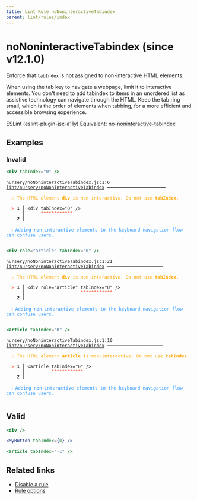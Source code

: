 ```yaml
---
title: Lint Rule noNoninteractiveTabindex
parent: lint/rules/index
---
```


# noNoninteractiveTabindex (since v12.1.0)

Enforce that `tabIndex` is not assigned to non-interactive HTML elements.

When using the tab key to navigate a webpage, limit it to interactive elements.
You don't need to add tabindex to items in an unordered list as assistive technology can navigate through the HTML.
Keep the tab ring small, which is the order of elements when tabbing, for a more efficient and accessible browsing experience.

ESLint (eslint-plugin-jsx-a11y) Equivalent: [no-noninteractive-tabindex](https://github.com/jsx-eslint/eslint-plugin-jsx-a11y/blob/main/docs/rules/no-noninteractive-tabindex.md)

## Examples

### Invalid

```jsx
<div tabIndex="0" />
```

<pre class="language-text"><code class="language-text">nursery/noNoninteractiveTabindex.js:1:6 <a href="https://biomejs.dev/lint/rules/noNoninteractiveTabindex">lint/nursery/noNoninteractiveTabindex</a> ━━━━━━━━━━━━━━━━━━━━━━

<strong><span style="color: Orange;">  </span></strong><strong><span style="color: Orange;">⚠</span></strong> <span style="color: Orange;">The HTML element </span><span style="color: Orange;"><strong>div</strong></span><span style="color: Orange;"> is non-interactive. Do not use </span><span style="color: Orange;"><strong>tabIndex</strong></span><span style="color: Orange;">.</span>
  
<strong><span style="color: Tomato;">  </span></strong><strong><span style="color: Tomato;">&gt;</span></strong> <strong>1 │ </strong>&lt;div tabIndex=&quot;0&quot; /&gt;
   <strong>   │ </strong>     <strong><span style="color: Tomato;">^</span></strong><strong><span style="color: Tomato;">^</span></strong><strong><span style="color: Tomato;">^</span></strong><strong><span style="color: Tomato;">^</span></strong><strong><span style="color: Tomato;">^</span></strong><strong><span style="color: Tomato;">^</span></strong><strong><span style="color: Tomato;">^</span></strong><strong><span style="color: Tomato;">^</span></strong><strong><span style="color: Tomato;">^</span></strong><strong><span style="color: Tomato;">^</span></strong><strong><span style="color: Tomato;">^</span></strong><strong><span style="color: Tomato;">^</span></strong>
    <strong>2 │ </strong>
  
<strong><span style="color: rgb(38, 148, 255);">  </span></strong><strong><span style="color: rgb(38, 148, 255);">ℹ</span></strong> <span style="color: rgb(38, 148, 255);">Adding non-interactive elements to the keyboard navigation flow can confuse users.</span>
  
</code></pre>

```jsx
<div role="article" tabIndex="0" />
```

<pre class="language-text"><code class="language-text">nursery/noNoninteractiveTabindex.js:1:21 <a href="https://biomejs.dev/lint/rules/noNoninteractiveTabindex">lint/nursery/noNoninteractiveTabindex</a> ━━━━━━━━━━━━━━━━━━━━━

<strong><span style="color: Orange;">  </span></strong><strong><span style="color: Orange;">⚠</span></strong> <span style="color: Orange;">The HTML element </span><span style="color: Orange;"><strong>div</strong></span><span style="color: Orange;"> is non-interactive. Do not use </span><span style="color: Orange;"><strong>tabIndex</strong></span><span style="color: Orange;">.</span>
  
<strong><span style="color: Tomato;">  </span></strong><strong><span style="color: Tomato;">&gt;</span></strong> <strong>1 │ </strong>&lt;div role=&quot;article&quot; tabIndex=&quot;0&quot; /&gt;
   <strong>   │ </strong>                    <strong><span style="color: Tomato;">^</span></strong><strong><span style="color: Tomato;">^</span></strong><strong><span style="color: Tomato;">^</span></strong><strong><span style="color: Tomato;">^</span></strong><strong><span style="color: Tomato;">^</span></strong><strong><span style="color: Tomato;">^</span></strong><strong><span style="color: Tomato;">^</span></strong><strong><span style="color: Tomato;">^</span></strong><strong><span style="color: Tomato;">^</span></strong><strong><span style="color: Tomato;">^</span></strong><strong><span style="color: Tomato;">^</span></strong><strong><span style="color: Tomato;">^</span></strong>
    <strong>2 │ </strong>
  
<strong><span style="color: rgb(38, 148, 255);">  </span></strong><strong><span style="color: rgb(38, 148, 255);">ℹ</span></strong> <span style="color: rgb(38, 148, 255);">Adding non-interactive elements to the keyboard navigation flow can confuse users.</span>
  
</code></pre>

```jsx
<article tabIndex="0" />
```

<pre class="language-text"><code class="language-text">nursery/noNoninteractiveTabindex.js:1:10 <a href="https://biomejs.dev/lint/rules/noNoninteractiveTabindex">lint/nursery/noNoninteractiveTabindex</a> ━━━━━━━━━━━━━━━━━━━━━

<strong><span style="color: Orange;">  </span></strong><strong><span style="color: Orange;">⚠</span></strong> <span style="color: Orange;">The HTML element </span><span style="color: Orange;"><strong>article</strong></span><span style="color: Orange;"> is non-interactive. Do not use </span><span style="color: Orange;"><strong>tabIndex</strong></span><span style="color: Orange;">.</span>
  
<strong><span style="color: Tomato;">  </span></strong><strong><span style="color: Tomato;">&gt;</span></strong> <strong>1 │ </strong>&lt;article tabIndex=&quot;0&quot; /&gt;
   <strong>   │ </strong>         <strong><span style="color: Tomato;">^</span></strong><strong><span style="color: Tomato;">^</span></strong><strong><span style="color: Tomato;">^</span></strong><strong><span style="color: Tomato;">^</span></strong><strong><span style="color: Tomato;">^</span></strong><strong><span style="color: Tomato;">^</span></strong><strong><span style="color: Tomato;">^</span></strong><strong><span style="color: Tomato;">^</span></strong><strong><span style="color: Tomato;">^</span></strong><strong><span style="color: Tomato;">^</span></strong><strong><span style="color: Tomato;">^</span></strong><strong><span style="color: Tomato;">^</span></strong>
    <strong>2 │ </strong>
  
<strong><span style="color: rgb(38, 148, 255);">  </span></strong><strong><span style="color: rgb(38, 148, 255);">ℹ</span></strong> <span style="color: rgb(38, 148, 255);">Adding non-interactive elements to the keyboard navigation flow can confuse users.</span>
  
</code></pre>

## Valid

```jsx
<div />
```

```jsx
<MyButton tabIndex={0} />
```

```jsx
<article tabIndex="-1" />
```

## Related links

- [Disable a rule](/linter/#disable-a-lint-rule)
- [Rule options](/linter/#rule-options)
